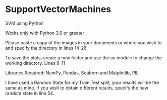 # SupportVectorMachines
SVM using Python

Works only with Python 3.0 or greater

Please paste a copy of the images in your documents or where you wish to and specify the directory in lines 14-26

To save the plots, create a new folder and use the os module to change the working directory. Lines 9-11

Libraries Required: NumPy, Pandas, Seaborn and Matplotlib, PIL

I have used a Random State for my Train Test split, your results will be the same as mine. If you wish to obtain different results, specify the new random state in line 54.
